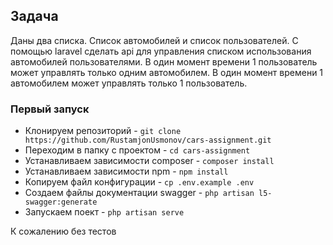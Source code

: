 ## Задача

Даны два списка. Список автомобилей и список пользователей.
C помощью laravel сделать api для управления списком использования автомобилей пользователями.
В один момент времени 1 пользователь может управлять только одним автомобилем. 
В один момент времени 1 автомобилем может управлять только 1 пользователь.


### Первый запуск

- Клонируем репозиторий - `git clone https://github.com/RustamjonUsmonov/cars-assignment.git`
- Переходим в папку с проектом - `cd cars-assignment`
- Устанавливаем зависимости composer - `composer install`
- Устанавливаем зависимости npm - `npm install`
- Копируем файл конфигурации - `cp .env.example .env`
- Создаем файлы документации swagger - `php artisan l5-swagger:generate`
- Запускаем поект - `php artisan serve`

К сожалению без тестов
